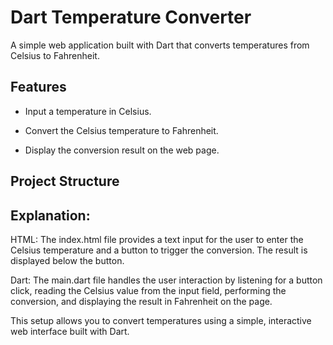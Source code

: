 # Dart Temperature Converter

A simple web application built with Dart that converts temperatures from Celsius to Fahrenheit.

## Features  

- Input a temperature in Celsius.
  
- Convert the Celsius temperature to Fahrenheit.
  
- Display the conversion result on the web page.

## Project Structure



Explanation:
------------

HTML: The index.html file provides a text input for the user to enter the Celsius temperature and a button to trigger the conversion. The result is displayed below the button.

Dart: The main.dart file handles the user interaction by listening for a button click, reading the Celsius value from the input field, performing the conversion, and displaying the result in Fahrenheit on the page.

This setup allows you to convert temperatures using a simple, interactive web interface built with Dart.

